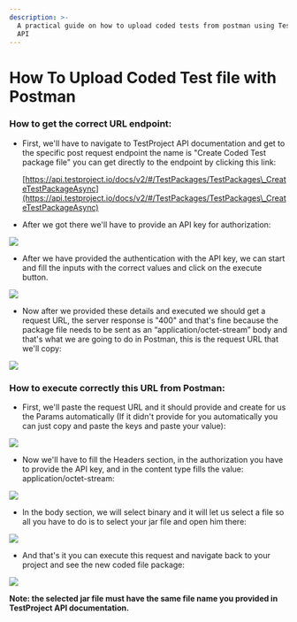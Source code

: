 ```yaml
---
description: >-
  A practical guide on how to upload coded tests from postman using TestProject
  API
---
```


# How To Upload Coded Test file with Postman

### How to get the correct URL endpoint: <a href="#h_388c50d93c" id="h_388c50d93c"></a>

*   First, we'll have to navigate to TestProject API documentation and get to the specific post request endpoint the name is "Create Coded Test package file" you can get directly to the endpoint by clicking this link:

    [https://api.testproject.io/docs/v2/#/TestPackages/TestPackages\_CreateTestPackageAsync](https://api.testproject.io/docs/v2/#/TestPackages/TestPackages\_CreateTestPackageAsync)
* After we got there we'll have to provide an API key for authorization:

![](<../../.gitbook/assets/chrome\_O3py5oa3lR (1).png>)

* After we have provided the authentication with the API key, we can start and fill the inputs with the correct values and click on the execute button.

![](<../../.gitbook/assets/chrome\_aOyknwwXOi (1).png>)

* Now after we provided these details and executed we should get a request URL, the server response is "400" and that's fine because the package file needs to be sent as an “application/octet-stream” body and that's what we are going to do in Postman, this is the request URL that we'll copy:

![](<../../.gitbook/assets/chrome\_iUfrVd9pwe (1).png>)

### How to execute correctly this URL from Postman: <a href="#h_ec132b65cf" id="h_ec132b65cf"></a>

* First, we'll paste the request URL and it should provide and create for us the Params automatically (If it didn't provide for you automatically you can just copy and paste the keys and paste your value):

![](<../../.gitbook/assets/Postman\_5x0SYo9giJ (1).png>)

* Now we'll have to fill the Headers section, in the authorization you have to provide the API key, and in the content type fills the value: application/octet-stream:



![](<../../.gitbook/assets/Postman\_z5lVbMFUT7 (1).png>)

* In the body section, we will select binary and it will let us select a file so all you have to do is to select your jar file and open him there:

![](../../.gitbook/assets/Postman\_PqSrWcqOn7.png)

* And that's it you can execute this request and navigate back to your project and see the new coded file package:

![](../../.gitbook/assets/chrome\_IR8E0ZrNMH.png)

**Note: the selected jar file must have the same file name you provided in TestProject API documentation.**
